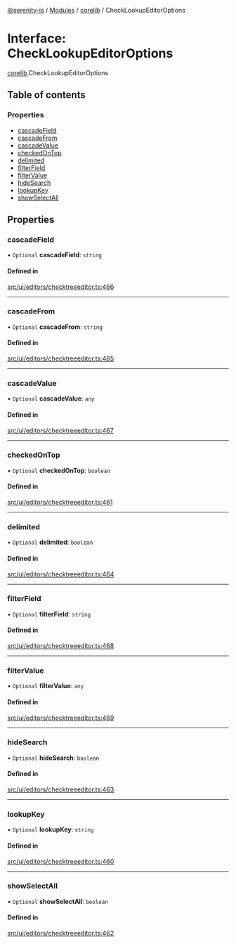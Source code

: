 [@serenity-is](../README.md) / [Modules](../modules.md) / [corelib](../modules/corelib.md) / CheckLookupEditorOptions

# Interface: CheckLookupEditorOptions

[corelib](../modules/corelib.md).CheckLookupEditorOptions

## Table of contents

### Properties

- [cascadeField](corelib.CheckLookupEditorOptions.md#cascadefield)
- [cascadeFrom](corelib.CheckLookupEditorOptions.md#cascadefrom)
- [cascadeValue](corelib.CheckLookupEditorOptions.md#cascadevalue)
- [checkedOnTop](corelib.CheckLookupEditorOptions.md#checkedontop)
- [delimited](corelib.CheckLookupEditorOptions.md#delimited)
- [filterField](corelib.CheckLookupEditorOptions.md#filterfield)
- [filterValue](corelib.CheckLookupEditorOptions.md#filtervalue)
- [hideSearch](corelib.CheckLookupEditorOptions.md#hidesearch)
- [lookupKey](corelib.CheckLookupEditorOptions.md#lookupkey)
- [showSelectAll](corelib.CheckLookupEditorOptions.md#showselectall)

## Properties

### cascadeField

• `Optional` **cascadeField**: `string`

#### Defined in

[src/ui/editors/checktreeeditor.ts:466](https://github.com/serenity-is/serenity/blob/master/packages/corelib/src/ui/editors/checktreeeditor.ts#L466)

___

### cascadeFrom

• `Optional` **cascadeFrom**: `string`

#### Defined in

[src/ui/editors/checktreeeditor.ts:465](https://github.com/serenity-is/serenity/blob/master/packages/corelib/src/ui/editors/checktreeeditor.ts#L465)

___

### cascadeValue

• `Optional` **cascadeValue**: `any`

#### Defined in

[src/ui/editors/checktreeeditor.ts:467](https://github.com/serenity-is/serenity/blob/master/packages/corelib/src/ui/editors/checktreeeditor.ts#L467)

___

### checkedOnTop

• `Optional` **checkedOnTop**: `boolean`

#### Defined in

[src/ui/editors/checktreeeditor.ts:461](https://github.com/serenity-is/serenity/blob/master/packages/corelib/src/ui/editors/checktreeeditor.ts#L461)

___

### delimited

• `Optional` **delimited**: `boolean`

#### Defined in

[src/ui/editors/checktreeeditor.ts:464](https://github.com/serenity-is/serenity/blob/master/packages/corelib/src/ui/editors/checktreeeditor.ts#L464)

___

### filterField

• `Optional` **filterField**: `string`

#### Defined in

[src/ui/editors/checktreeeditor.ts:468](https://github.com/serenity-is/serenity/blob/master/packages/corelib/src/ui/editors/checktreeeditor.ts#L468)

___

### filterValue

• `Optional` **filterValue**: `any`

#### Defined in

[src/ui/editors/checktreeeditor.ts:469](https://github.com/serenity-is/serenity/blob/master/packages/corelib/src/ui/editors/checktreeeditor.ts#L469)

___

### hideSearch

• `Optional` **hideSearch**: `boolean`

#### Defined in

[src/ui/editors/checktreeeditor.ts:463](https://github.com/serenity-is/serenity/blob/master/packages/corelib/src/ui/editors/checktreeeditor.ts#L463)

___

### lookupKey

• `Optional` **lookupKey**: `string`

#### Defined in

[src/ui/editors/checktreeeditor.ts:460](https://github.com/serenity-is/serenity/blob/master/packages/corelib/src/ui/editors/checktreeeditor.ts#L460)

___

### showSelectAll

• `Optional` **showSelectAll**: `boolean`

#### Defined in

[src/ui/editors/checktreeeditor.ts:462](https://github.com/serenity-is/serenity/blob/master/packages/corelib/src/ui/editors/checktreeeditor.ts#L462)

